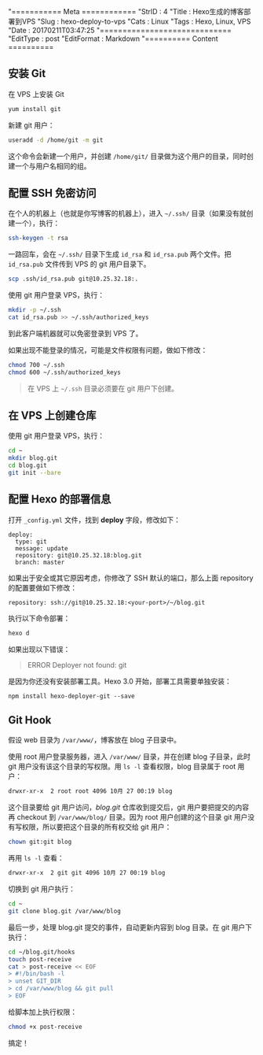 "=========== Meta ============
"StrID : 4
"Title : Hexo生成的博客部署到VPS
"Slug  : hexo-deploy-to-vps
"Cats  : Linux
"Tags  : Hexo, Linux, VPS
"Date  : 20170211T03:47:25
"=============================
"EditType   : post
"EditFormat : Markdown
"========== Content ==========

## 安装 Git

在 VPS 上安装 Git

```sh
yum install git
```

新建 git 用户：

```sh
useradd -d /home/git -m git
```

这个命令会新建一个用户，并创建 `/home/git/` 目录做为这个用户的目录，同时创建一个与用户名相同的组。

## 配置 SSH 免密访问

在个人的机器上（也就是你写博客的机器上），进入 `~/.ssh/` 目录（如果没有就创建一个），执行：

```sh
ssh-keygen -t rsa
```

一路回车，会在 `~/.ssh/` 目录下生成 `id_rsa` 和 `id_rsa.pub` 两个文件。把 `id_rsa.pub` 文件传到 VPS 的 git 用户目录下。

```sh
scp .ssh/id_rsa.pub git@10.25.32.18:.
```

使用 git 用户登录 VPS，执行：

```sh
mkdir -p ~/.ssh
cat id_rsa.pub >> ~/.ssh/authorized_keys
```

到此客户端机器就可以免密登录到 VPS 了。

如果出现不能登录的情况，可能是文件权限有问题，做如下修改：

```sh
chmod 700 ~/.ssh
chmod 600 ~/.ssh/authorized_keys 
```

> 在 VPS 上 `~/.ssh` 目录必须要在 git 用户下创建。

## 在 VPS 上创建仓库

使用 git 用户登录 VPS，执行：

```sh
cd ~
mkdir blog.git
cd blog.git
git init --bare
```


## 配置 Hexo 的部署信息

打开 `_config.yml` 文件，找到 **deploy** 字段，修改如下：

```
deploy: 
  type: git
  message: update
  repository: git@10.25.32.18:blog.git
  branch: master
```

如果出于安全或其它原因考虑，你修改了 SSH 默认的端口，那么上面 repository 的配置要做如下修改：

```
repository: ssh://git@10.25.32.18:<your-port>/~/blog.git
```

执行以下命令部署：

```sh
hexo d
```

如果出现以下错误：

> ERROR Deployer not found: git

是因为你还没有安装部署工具。Hexo 3.0 开始，部署工具需要单独安装：

```
npm install hexo-deployer-git --save
```

## Git Hook

假设 web 目录为 `/var/www/`，博客放在 blog 子目录中。

使用 root 用户登录服务器，进入 `/var/www/` 目录，并在创建 blog 子目录，此时 git 用户没有该这个目录的写权限。用 `ls -l` 查看权限，blog 目录属于 root 用户：

```sh
drwxr-xr-x  2 root root 4096 10月 27 00:19 blog
```

这个目录要给 git 用户访问，*blog.git* 仓库收到提交后，git 用户要把提交的内容再 checkout 到 `/var/www/blog/` 目录。因为 root 用户创建的这个目录 git 用户没有写权限，所以要把这个目录的所有权交给 git 用户：

```sh
chown git:git blog
```

再用 `ls -l` 查看：

```sh
drwxr-xr-x  2 git git 4096 10月 27 00:19 blog
```

切换到 git 用户执行：

```sh
cd ~
git clone blog.git /var/www/blog
```

最后一步，处理 blog.git 提交的事件，自动更新内容到 blog 目录。在 git 用户下执行：

```sh
cd ~/blog.git/hooks
touch post-receive
cat > post-receive << EOF
> #!/bin/bash -l
> unset GIT_DIR
> cd /var/www/blog && git pull
> EOF
```

给脚本加上执行权限：

```sh
chmod +x post-receive
```

搞定！


